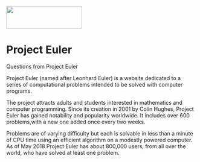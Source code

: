 <p>
  <img src="https://projecteuler.net/profile/m_esp.png" height="60" width="200">
</p>


# Project Euler
Questions from Project Euler

Project Euler (named after Leonhard Euler) is a website dedicated to a series of computational problems intended to be solved with computer programs. 

The project attracts adults and students interested in mathematics and computer programming. Since its creation in 2001 by Colin Hughes, Project Euler has gained notability and popularity worldwide. It includes over 600 problems,with a new one added once every two weeks. 

Problems are of varying difficulty but each is solvable in less than a minute of CPU time using an efficient algorithm on a modestly powered computer. As of May 2018 Project Euler has about 800,000 users, from all over the world, who have solved at least one problem.